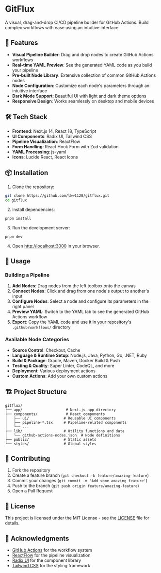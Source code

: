 # GitFlux

A visual, drag-and-drop CI/CD pipeline builder for GitHub Actions. Build complex workflows with ease using an intuitive interface.

## 🚀 Features

- **Visual Pipeline Builder**: Drag and drop nodes to create GitHub Actions workflows
- **Real-time YAML Preview**: See the generated YAML code as you build your pipeline
- **Pre-built Node Library**: Extensive collection of common GitHub Actions nodes
- **Node Configuration**: Customize each node's parameters through an intuitive interface
- **Dark Mode Support**: Beautiful UI with light and dark theme options
- **Responsive Design**: Works seamlessly on desktop and mobile devices

## 🛠️ Tech Stack

- **Frontend**: Next.js 14, React 18, TypeScript
- **UI Components**: Radix UI, Tailwind CSS
- **Pipeline Visualization**: ReactFlow
- **Form Handling**: React Hook Form with Zod validation
- **YAML Processing**: js-yaml
- **Icons**: Lucide React, React Icons

## 📦 Installation

1. Clone the repository:
```bash
git clone https://github.com/lkw1120/gitflux.git
cd gitflux
```

2. Install dependencies:
```bash
pnpm install
```

3. Run the development server:
```bash
pnpm dev
```

4. Open [http://localhost:3000](http://localhost:3000) in your browser.

## 🎯 Usage

### Building a Pipeline

1. **Add Nodes**: Drag nodes from the left toolbox onto the canvas
2. **Connect Nodes**: Click and drag from one node's output to another's input
3. **Configure Nodes**: Select a node and configure its parameters in the right panel
4. **Preview YAML**: Switch to the YAML tab to see the generated GitHub Actions workflow
5. **Export**: Copy the YAML code and use it in your repository's `.github/workflows/` directory

### Available Node Categories

- **Source Control**: Checkout, Cache
- **Language & Runtime Setup**: Node.js, Java, Python, Go, .NET, Ruby
- **Build & Package**: Gradle, Maven, Docker Build & Push
- **Testing & Quality**: Super Linter, CodeQL, and more
- **Deployment**: Various deployment actions
- **Custom Actions**: Add your own custom actions

## 🏗️ Project Structure

```
gitflux/
├── app/                    # Next.js app directory
├── components/             # React components
│   ├── ui/                # Reusable UI components
│   ├── pipeline-*.tsx     # Pipeline-related components
│   └── ...
├── lib/                   # Utility functions and data
│   └── github-actions-nodes.json  # Node definitions
├── public/                # Static assets
└── styles/                # Global styles
```

## 🤝 Contributing

1. Fork the repository
2. Create a feature branch (`git checkout -b feature/amazing-feature`)
3. Commit your changes (`git commit -m 'Add some amazing feature'`)
4. Push to the branch (`git push origin feature/amazing-feature`)
5. Open a Pull Request

## 📄 License

This project is licensed under the MIT License - see the [LICENSE](LICENSE) file for details.

## 🙏 Acknowledgments

- [GitHub Actions](https://github.com/features/actions) for the workflow system
- [ReactFlow](https://reactflow.dev/) for the pipeline visualization
- [Radix UI](https://www.radix-ui.com/) for the component library
- [Tailwind CSS](https://tailwindcss.com/) for the styling framework
